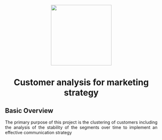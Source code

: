 <p align="center">
    <img width="200" src="https://github.com/FrancescoFran/Customer-analysis-for-marketing-strategy/assets/96301982/bfcfeeb1-acaf-471b-b9a2-6759fb821566">
</p>
<h1 align="center">Customer analysis for marketing strategy</h1>
<h2 align="left">Basic Overview</h1>
<p align="justify">
    The primary purpose of this project is the clustering of customers including the analysis of the stability of the segments over time to implement an effective communication strategy
</p>

